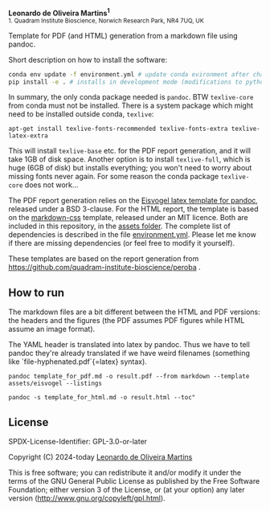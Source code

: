 __Leonardo de Oliveira Martins<sup>1</sup>__
<br>
<sub>1. Quadram Institute Bioscience, Norwich Research Park, NR4 7UQ, UK</sub>

Template for PDF (and HTML) generation from a markdown file using pandoc.

Short description on how to install the software:

```bash
conda env update -f environment.yml # update conda evironment after changing dependencies
pip install -e . # installs in development mode (modifications to python files are live)
```

In summary, the only conda package needed is `pandoc`. BTW `texlive-core` from conda must not be installed.
There is a system package which might need to be installed outside conda, `texlive`:
```
apt-get install texlive-fonts-recommended texlive-fonts-extra texlive-latex-extra
```
This will install `texlive-base` etc. for the PDF report generation, and it will take 1GB of disk space.
Another option is to install `texlive-full`, which is huge (6GB of disk) but installs everything;  you won't need to worry about missing fonts never again.
For some reason the conda package `texlive-core` does not work...

The PDF report generation relies on the [Eisvogel latex template for pandoc](https://github.com/Wandmalfarbe/pandoc-latex-template), 
released under a BSD 3-clause.
For the HTML report, the template is based on the [markdown-css](https://github.com/otsaloma/markdown-css) template,
released under an MIT licence. 
Both are included in this repository, in the [assets folder](./assets).
The complete list of dependencies is described in the file [environment.yml](./environment.yml).
Please let me know if there are missing dependencies (or feel free to modify it yourself).

These templates are based on the report generation from https://github.com/quadram-institute-bioscience/peroba . 

## How to run
The markdown files are a bit different between the HTML and PDF versions: the headers and the figures (the PDF assumes PDF figures while HTML
assume an image format).

The YAML header is translated into latex by pandoc. Thus we have to tell pandoc they're already translated if we have weird filenames 
(something like \`file-hyphenated.pdf\`{=latex} syntax).


```
pandoc template_for_pdf.md -o result.pdf --from markdown --template assets/eisvogel --listings

pandoc -s template_for_html.md -o result.html --toc"
```

## License 
SPDX-License-Identifier: GPL-3.0-or-later

Copyright (C) 2024-today  [Leonardo de Oliveira Martins](https://github.com/leomrtns)

This is free software; you can redistribute it and/or modify it under the terms of the GNU General Public
License as published by the Free Software Foundation; either version 3 of the License, or (at your option) any later
version (http://www.gnu.org/copyleft/gpl.html).
